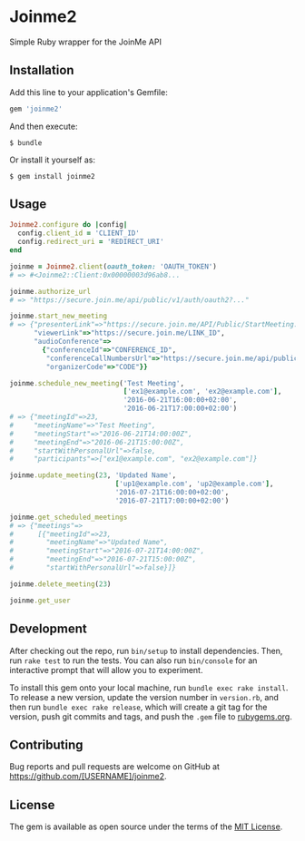 # Joinme2
Simple Ruby wrapper for the JoinMe API

## Installation

Add this line to your application's Gemfile:

```ruby
gem 'joinme2'
```

And then execute:

    $ bundle

Or install it yourself as:

    $ gem install joinme2

## Usage

```ruby
Joinme2.configure do |config|
  config.client_id = 'CLIENT_ID'
  config.redirect_uri = 'REDIRECT_URI'
end

joinme = Joinme2.client(oauth_token: 'OAUTH_TOKEN')
# => #<Joinme2::Client:0x00000003d96ab8...

joinme.authorize_url
# => "https://secure.join.me/api/public/v1/auth/oauth2?..."

joinme.start_new_meeting
# => {"presenterLink"=>"https://secure.join.me/API/Public/StartMeeting.aspx?token=TOKEN",
      "viewerLink"=>"https://secure.join.me/LINK_ID",
      "audioConference"=>
        {"conferenceId"=>"CONFERENCE_ID",
         "conferenceCallNumbersUrl"=>"https://secure.join.me/api/public/intphone.aspx?conferenceId=CONFERENCE_ID",
         "organizerCode"=>"CODE"}}

joinme.schedule_new_meeting('Test Meeting',
                            ['ex1@example.com', 'ex2@example.com'],
                            '2016-06-21T16:00:00+02:00',
                            '2016-06-21T17:00:00+02:00')
# => {"meetingId"=>23,
#     "meetingName"=>"Test Meeting",
#     "meetingStart"=>"2016-06-21T14:00:00Z",
#     "meetingEnd"=>"2016-06-21T15:00:00Z",
#     "startWithPersonalUrl"=>false,
#     "participants"=>["ex1@example.com", "ex2@example.com"]}

joinme.update_meeting(23, 'Updated Name',
                          ['up1@example.com', 'up2@example.com'],
                          '2016-07-21T16:00:00+02:00',
                          '2016-07-21T17:00:00+02:00')

joinme.get_scheduled_meetings
# => {"meetings"=>
#      [{"meetingId"=>23,
#        "meetingName"=>"Updated Name",
#        "meetingStart"=>"2016-07-21T14:00:00Z",
#        "meetingEnd"=>"2016-07-21T15:00:00Z",
#        "startWithPersonalUrl"=>false}]}

joinme.delete_meeting(23) 

joinme.get_user
```

## Development

After checking out the repo, run `bin/setup` to install dependencies. Then, run `rake test` to run the tests. You can also run `bin/console` for an interactive prompt that will allow you to experiment.

To install this gem onto your local machine, run `bundle exec rake install`. To release a new version, update the version number in `version.rb`, and then run `bundle exec rake release`, which will create a git tag for the version, push git commits and tags, and push the `.gem` file to [rubygems.org](https://rubygems.org).

## Contributing

Bug reports and pull requests are welcome on GitHub at https://github.com/[USERNAME]/joinme2.


## License

The gem is available as open source under the terms of the [MIT License](http://opensource.org/licenses/MIT).

